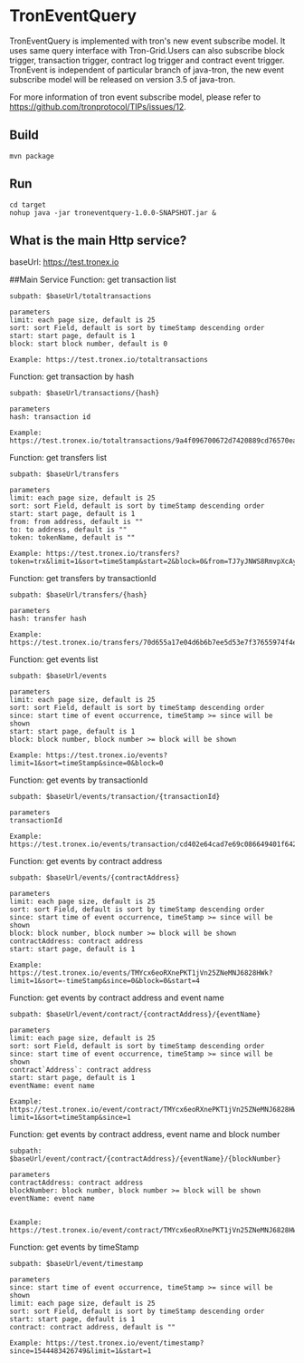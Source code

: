 # TronEventQuery

TronEventQuery is implemented with tron's new event subscribe model. It uses same query interface with Tron-Grid.Users can 
also subscribe block trigger, transaction trigger, contract log trigger and contract event trigger. TronEvent is 
independent of particular branch of java-tron, the new event subscribe model will be released on version 3.5 of java-tron.

For more information of tron event subscribe model, please refer to https://github.com/tronprotocol/TIPs/issues/12.


## Build
```
mvn package
```

## Run
```
cd target
nohup java -jar troneventquery-1.0.0-SNAPSHOT.jar &
```

## What is the main Http service?
baseUrl: https://test.tronex.io  
 
##Main Service
Function: get transaction list
```
subpath: $baseUrl/totaltransactions

parameters   
limit: each page size, default is 25
sort: sort Field, default is sort by timeStamp descending order
start: start page, default is 1
block: start block number, default is 0

Example: https://test.tronex.io/totaltransactions
```

Function: get transaction by hash
```
subpath: $baseUrl/transactions/{hash}

parameters   
hash: transaction id

Example: https://test.tronex.io/totaltransactions/9a4f096700672d7420889cd76570ea47bfe9ef815bb2137b0d4c71b3d23309e9
```
Function: get transfers list
```
subpath: $baseUrl/transfers	

parameters   
limit: each page size, default is 25
sort: sort Field, default is sort by timeStamp descending order
start: start page, default is 1
from: from address, default is ""
to: to address, default is ""
token: tokenName, default is ""

Example: https://test.tronex.io/transfers?token=trx&limit=1&sort=timeStamp&start=2&block=0&from=TJ7yJNWS8RmvpXcAyXBhvFDfGpV9ZYc3vt&to=TAEcoD8J7P5QjWT32r31gat8L7Sga2qUy8
```
Function: get transfers by transactionId
```
subpath: $baseUrl/transfers/{hash}

parameters   
hash: transfer hash

Example: https://test.tronex.io/transfers/70d655a17e04d6b6b7ee5d53e7f37655974f4e71b0edd6bcb311915a151a4700
```
Function: get events list
```
subpath: $baseUrl/events

parameters   
limit: each page size, default is 25
sort: sort Field, default is sort by timeStamp descending order
since: start time of event occurrence, timeStamp >= since will be shown
start: start page, default is 1
block: block number, block number >= block will be shown

Example: https://test.tronex.io/events?limit=1&sort=timeStamp&since=0&block=0
```
Function: get events by transactionId
```
subpath: $baseUrl/events/transaction/{transactionId}

parameters   
transactionId

Example: https://test.tronex.io/events/transaction/cd402e64cad7e69c086649401f6427f5852239f41f51a100abfc7beaa8aa0f9c
```
Function: get events by contract address
```
subpath: $baseUrl/events/{contractAddress}

parameters   
limit: each page size, default is 25
sort: sort Field, default is sort by timeStamp descending order
since: start time of event occurrence, timeStamp >= since will be shown
block: block number, block number >= block will be shown
contractAddress: contract address
start: start page, default is 1

Example: https://test.tronex.io/events/TMYcx6eoRXnePKT1jVn25ZNeMNJ6828HWk?limit=1&sort=-timeStamp&since=0&block=0&start=4
```
Function: get events by contract address and event name
```
subpath: $baseUrl/event/contract/{contractAddress}/{eventName}

parameters   
limit: each page size, default is 25
sort: sort Field, default is sort by timeStamp descending order
since: start time of event occurrence, timeStamp >= since will be shown
contract`Address`: contract address
start: start page, default is 1
eventName: event name

Example: https://test.tronex.io/event/contract/TMYcx6eoRXnePKT1jVn25ZNeMNJ6828HWk/Bet?limit=1&sort=timeStamp&since=1
```
Function: get events by contract address, event name and block number
```
subpath: $baseUrl/event/contract/{contractAddress}/{eventName}/{blockNumber}

parameters   
contractAddress: contract address
blockNumber: block number, block number >= block will be shown
eventName: event name


Example: https://test.tronex.io/event/contract/TMYcx6eoRXnePKT1jVn25ZNeMNJ6828HWk/Bet/4835773
```
Function: get events by timeStamp
```
subpath: $baseUrl/event/timestamp

parameters   
since: start time of event occurrence, timeStamp >= since will be shown
limit: each page size, default is 25
sort: sort Field, default is sort by timeStamp descending order
start: start page, default is 1
contract: contract address, default is ""

Example: https://test.tronex.io/event/timestamp?since=1544483426749&limit=1&start=1
```
